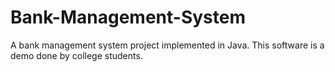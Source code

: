 # Bank-Management-System
A bank management system project implemented in Java. This software is a demo done by college students.
